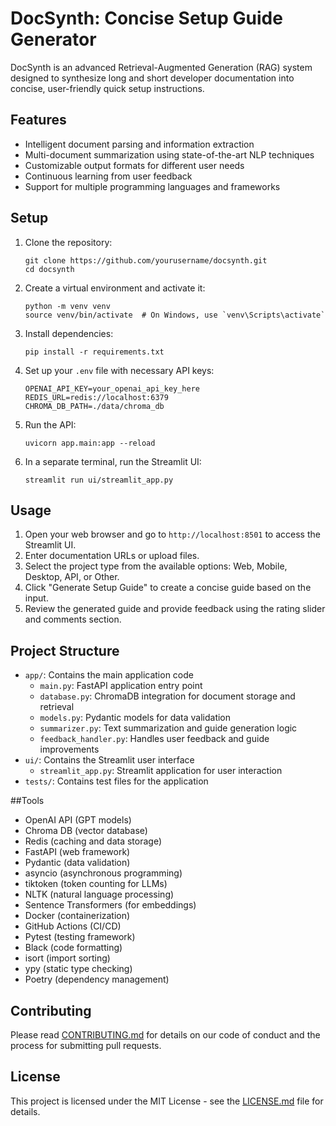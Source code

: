 # DocSynth: Concise Setup Guide Generator

DocSynth is an advanced Retrieval-Augmented Generation (RAG) system designed to synthesize long and short developer documentation into concise, user-friendly quick setup instructions.

## Features

- Intelligent document parsing and information extraction
- Multi-document summarization using state-of-the-art NLP techniques
- Customizable output formats for different user needs
- Continuous learning from user feedback
- Support for multiple programming languages and frameworks

## Setup

1. Clone the repository:
   ```
   git clone https://github.com/yourusername/docsynth.git
   cd docsynth
   ```

2. Create a virtual environment and activate it:
   ```
   python -m venv venv
   source venv/bin/activate  # On Windows, use `venv\Scripts\activate`
   ```

3. Install dependencies:
   ```
   pip install -r requirements.txt
   ```

4. Set up your `.env` file with necessary API keys:
   ```
   OPENAI_API_KEY=your_openai_api_key_here
   REDIS_URL=redis://localhost:6379
   CHROMA_DB_PATH=./data/chroma_db
   ```

5. Run the API:
   ```
   uvicorn app.main:app --reload
   ```

6. In a separate terminal, run the Streamlit UI:
   ```
   streamlit run ui/streamlit_app.py
   ```

## Usage

1. Open your web browser and go to `http://localhost:8501` to access the Streamlit UI.
2. Enter documentation URLs or upload files.
3. Select the project type from the available options: Web, Mobile, Desktop, API, or Other.
4. Click "Generate Setup Guide" to create a concise guide based on the input.
5. Review the generated guide and provide feedback using the rating slider and comments section.

## Project Structure

- `app/`: Contains the main application code
  - `main.py`: FastAPI application entry point
  - `database.py`: ChromaDB integration for document storage and retrieval
  - `models.py`: Pydantic models for data validation
  - `summarizer.py`: Text summarization and guide generation logic
  - `feedback_handler.py`: Handles user feedback and guide improvements
- `ui/`: Contains the Streamlit user interface
  - `streamlit_app.py`: Streamlit application for user interaction
- `tests/`: Contains test files for the application

##Tools
-  OpenAI API (GPT models)
-  Chroma DB (vector database)
-  Redis (caching and data storage)
-  FastAPI (web framework)
-  Pydantic (data validation)
-  asyncio (asynchronous programming)
-  tiktoken (token counting for LLMs)
-  NLTK (natural language processing)
-  Sentence Transformers (for embeddings)
-  Docker (containerization)
-  GitHub Actions (CI/CD)
-  Pytest (testing framework)
-  Black (code formatting)
-  isort (import sorting)
- ypy (static type checking)
-  Poetry (dependency management)

## Contributing

Please read [CONTRIBUTING.md](CONTRIBUTING.md) for details on our code of conduct and the process for submitting pull requests.

## License

This project is licensed under the MIT License - see the [LICENSE.md](LICENSE.md) file for details.
